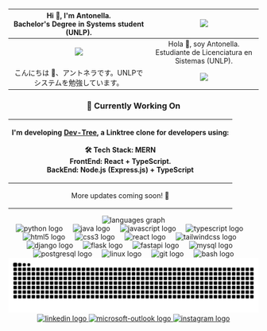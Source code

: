 <div align="center">

| Hi 👋, I'm Antonella.<br>Bachelor's Degree in Systems student (UNLP). | <img src="https://media.giphy.com/media/L1ESBJXp5HrsSHbEob/giphy.gif?cid=790b76118ckmqq9towdenso73c6a3hvpe2ry4qc29wrx35a1&ep=v1_gifs_search&rid=giphy.gif&ct=g" width="200"> |
|:-----------------------------------------------------------------------------:|:------------------------------------------------------------:|
| <img src="https://media.giphy.com/media/7YjvlYIMRDcYM/giphy.gif" width="200"> | Hola 👋, soy Antonella.<br>Estudiante de Licenciatura en Sistemas (UNLP). |
| こんにちは 👋、アントネラです。UNLPでシステムを勉強しています。 | <img src="https://i.pinimg.com/originals/20/40/11/204011a96ba3ca3648e3ae15ea444212.gif" width="200"> |



### 🚀 Currently Working On
| <p align="center">I'm developing <strong><a href="https://github.com/Fuwanto/dev-tree">Dev-Tree</a></strong>, a <strong>Linktree clone</strong> for developers using: <br><br> 🛠 <strong>Tech Stack: MERN</strong> <br> <strong> FrontEnd:</strong> React + TypeScript. <br> <strong> BackEnd:</strong> Node.js (Express.js) + TypeScript </p> |
|-------------------------|
| <p align="center">More updates coming soon! 🚀</p> |


</div>



<div align="center">
  <img src="https://github-readme-stats.vercel.app/api/top-langs?username=Fuwanto&locale=en&hide_title=false&layout=compact&card_width=320&langs_count=10&theme=dracula&hide_border=false&order=2" height="150" alt="languages graph"  />
</div>
  
  <div align="center">
  <img src="https://cdn.jsdelivr.net/gh/devicons/devicon/icons/python/python-original.svg" height="40" alt="python logo"  />
  <img width="12" />
  <img src="https://cdn.jsdelivr.net/gh/devicons/devicon/icons/java/java-original.svg" height="40" alt="java logo"  />
  <img width="12" />
  <img src="https://cdn.jsdelivr.net/gh/devicons/devicon/icons/javascript/javascript-original.svg" height="40" alt="javascript logo"  />
  <img width="12" />
  <img src="https://cdn.jsdelivr.net/gh/devicons/devicon/icons/typescript/typescript-original.svg" height="40" alt="typescript logo"  />
  <img width="12" />
  <img src="https://cdn.jsdelivr.net/gh/devicons/devicon/icons/html5/html5-original.svg" height="40" alt="html5 logo"  />
  <img width="12" />
  <img src="https://cdn.jsdelivr.net/gh/devicons/devicon/icons/css3/css3-original.svg" height="40" alt="css3 logo"  />
  <img width="12" />
  <img src="https://cdn.jsdelivr.net/gh/devicons/devicon/icons/react/react-original.svg" height="40" alt="react logo"  />
  <img width="12" />
  <img src="https://cdn.jsdelivr.net/gh/devicons/devicon/icons/tailwindcss/tailwindcss-original-wordmark.svg" height="40" alt="tailwindcss logo"  />
  <img width="12" />
  <img src="https://cdn.jsdelivr.net/gh/devicons/devicon/icons/django/django-plain.svg" height="40" alt="django logo"  />
  <img width="12" />
  <img src="https://cdn.jsdelivr.net/gh/devicons/devicon/icons/flask/flask-original.svg" height="40" alt="flask logo"  />
  <img width="12" />
  <img src="https://cdn.jsdelivr.net/gh/devicons/devicon/icons/fastapi/fastapi-original.svg" height="40" alt="fastapi logo"  />
  <img width="12" />
  <img src="https://cdn.jsdelivr.net/gh/devicons/devicon/icons/mysql/mysql-original.svg" height="40" alt="mysql logo"  />
  <img width="12" />
  <img src="https://cdn.jsdelivr.net/gh/devicons/devicon/icons/postgresql/postgresql-original.svg" height="40" alt="postgresql logo"  />
  <img width="12" />
  <img src="https://cdn.jsdelivr.net/gh/devicons/devicon/icons/linux/linux-original.svg" height="40" alt="linux logo"  />
  <img width="12" />
  <img src="https://cdn.jsdelivr.net/gh/devicons/devicon/icons/git/git-original.svg" height="40" alt="git logo"  />
  <img width="12" />
  <img src="https://cdn.jsdelivr.net/gh/devicons/devicon/icons/bash/bash-original.svg" height="40" alt="bash logo"  />
  <img src="https://raw.githubusercontent.com/Fuwanto/Fuwanto/output/snake.svg" alt="Snake animation" />
</div>

<div align="center">
  <a href="https://www.linkedin.com/in/antonella-denisse-cuenca-695854323/" target="_blank">
    <img src="https://raw.githubusercontent.com/maurodesouza/profile-readme-generator/master/src/assets/icons/social/linkedin/default.svg" width="52" height="40" alt="linkedin logo"  />
  </a>
  <a href="mailto:denisseanto11@hotmail.com" target="_blank">
    <img src="https://raw.githubusercontent.com/maurodesouza/profile-readme-generator/master/src/assets/icons/social/microsoft-outlook/default.svg" width="52" height="40" alt="microsoft-outlook logo"  />
  </a>
  <a href="https://www.instagram.com/fuwa.nto/" target="_blank">
    <img src="https://raw.githubusercontent.com/maurodesouza/profile-readme-generator/master/src/assets/icons/social/instagram/default.svg" width="52" height="40" alt="instagram logo"  />
  </a>
</div>
